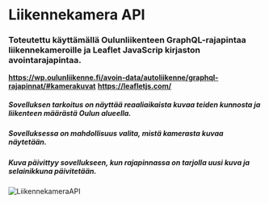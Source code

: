 # **Liikennekamera API**

### **Toteutettu käyttämällä Oulunliikenteen GraphQL-rajapintaa liikennekameroille ja Leaflet JavaScrip kirjaston avointarajapintaa.**
**https://wp.oulunliikenne.fi/avoin-data/autoliikenne/graphql-rajapinnat/#kamerakuvat** 
**https://leafletjs.com/**
##### Sovelluksen tarkoitus on näyttää reaaliaikaista kuvaa teiden kunnosta ja liikenteen määrästä Oulun alueella.
##### **Sovelluksessa on mahdollisuus valita, mistä kamerasta kuvaa näytetään.**
##### **Kuva päivittyy sovellukseen, kun rajapinnassa on tarjolla uusi kuva ja selainikkuna päivitetään.**
![LiikennekameraAPI](https://github.com/Hertsi/LiikennekameraAPI/assets/127840594/5b387fa6-be3d-4b5a-a8e4-b3280f847c25)
